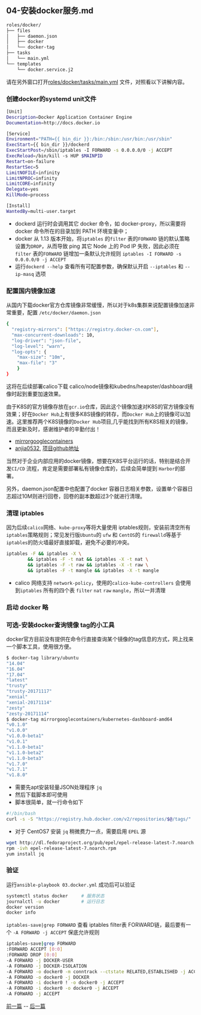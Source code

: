 ## 04-安装docker服务.md

``` bash
roles/docker/
├── files
│   ├── daemon.json
│   ├── docker
│   └── docker-tag
├── tasks
│   └── main.yml
└── templates
    └── docker.service.j2
```

请在另外窗口打开[roles/docker/tasks/main.yml](../roles/docker/tasks/main.yml) 文件，对照看以下讲解内容。

### 创建docker的systemd unit文件 

``` bash
[Unit]
Description=Docker Application Container Engine
Documentation=http://docs.docker.io

[Service]
Environment="PATH={{ bin_dir }}:/bin:/sbin:/usr/bin:/usr/sbin"
ExecStart={{ bin_dir }}/dockerd
ExecStartPost=/sbin/iptables -I FORWARD -s 0.0.0.0/0 -j ACCEPT
ExecReload=/bin/kill -s HUP $MAINPID
Restart=on-failure
RestartSec=5
LimitNOFILE=infinity
LimitNPROC=infinity
LimitCORE=infinity
Delegate=yes
KillMode=process

[Install]
WantedBy=multi-user.target
```
+ dockerd 运行时会调用其它 docker 命令，如 docker-proxy，所以需要将 docker 命令所在的目录加到 PATH 环境变量中；
+ docker 从 1.13 版本开始，将`iptables` 的`filter` 表的`FORWARD` 链的默认策略设置为`DROP`，从而导致 ping 其它 Node 上的 Pod IP 失败，因此必须在 `filter` 表的`FORWARD` 链增加一条默认允许规则 `iptables -I FORWARD -s 0.0.0.0/0 -j ACCEPT`
+ 运行`dockerd --help` 查看所有可配置参数，确保默认开启 `--iptables` 和 `--ip-masq` 选项

### 配置国内镜像加速

从国内下载docker官方仓库镜像非常缓慢，所以对于k8s集群来说配置镜像加速非常重要，配置 `/etc/docker/daemon.json`

``` bash
{
  "registry-mirrors": ["https://registry.docker-cn.com"],
  "max-concurrent-downloads": 10,
  "log-driver": "json-file",
  "log-level": "warn",
  "log-opts": {
    "max-size": "10m",
    "max-file": "3"
    }
}
```

这将在后续部署calico下载 calico/node镜像和kubedns/heapster/dashboard镜像时起到重要加速效果。

由于K8S的官方镜像存放在`gcr.io`仓库，因此这个镜像加速对K8S的官方镜像没有效果；好在`Docker Hub`上有很多K8S镜像的转存，而`Docker Hub`上的镜像可以加速。这里推荐两个K8S镜像的`Docker Hub`项目,几乎能找到所有K8S相关的镜像，而且更新及时，感谢维护者的辛勤付出！

+ [mirrorgooglecontainers](https://hub.docker.com/u/mirrorgooglecontainers/)
+ [anjia0532](https://hub.docker.com/u/anjia0532/), [项目github地址](https://github.com/anjia0532/gcr.io_mirror)

当然对于企业内部应用的docker镜像，想要在K8S平台运行的话，特别是结合开发`CI/CD` 流程，肯定是需要部署私有镜像仓库的，后续会简单提到 `Harbor`的部署。

另外，daemon.json配置中也配置了docker 容器日志相关参数，设置单个容器日志超过10M则进行回卷，回卷的副本数超过3个就进行清理。

### 清理 iptables

因为后续`calico`网络、`kube-proxy`等将大量使用 iptables规则，安装前清空所有`iptables`策略规则；常见发行版`Ubuntu`的 `ufw` 和 `CentOS`的 `firewalld`等基于`iptables`的防火墙最好直接卸载，避免不必要的冲突。

``` bash
iptables -F && iptables -X \
        && iptables -F -t nat && iptables -X -t nat \
        && iptables -F -t raw && iptables -X -t raw \
        && iptables -F -t mangle && iptables -X -t mangle
```
+ calico 网络支持 `network-policy`，使用的`calico-kube-controllers` 会使用到`iptables` 所有的四个表 `filter` `nat` `raw` `mangle`，所以一并清理

### 启动 docker 略

### 可选-安装docker查询镜像 tag的小工具

docker官方目前没有提供在命令行直接查询某个镜像的tag信息的方式，网上找来一个脚本工具，使用很方便。

``` bash
$ docker-tag library/ubuntu
"14.04"
"16.04"
"17.04"
"latest"
"trusty"
"trusty-20171117"
"xenial"
"xenial-20171114"
"zesty"
"zesty-20171114"
$ docker-tag mirrorgooglecontainers/kubernetes-dashboard-amd64
"v0.1.0"
"v1.0.0"
"v1.0.0-beta1"
"v1.0.1"
"v1.1.0-beta1"
"v1.1.0-beta2"
"v1.1.0-beta3"
"v1.7.0"
"v1.7.1"
"v1.8.0"
``` 
+ 需要先apt安装轻量JSON处理程序 `jq`
+ 然后下载脚本即可使用
+ 脚本很简单，就一行命令如下

``` bash
#!/bin/bash
curl -s -S "https://registry.hub.docker.com/v2/repositories/$@/tags/" | jq '."results"[]["name"]' |sort
```
+ 对于 CentOS7 安装 `jq` 稍微费力一点，需要启用 `EPEL` 源

``` bash
wget http://dl.fedoraproject.org/pub/epel/epel-release-latest-7.noarch.rpm
rpm -ivh epel-release-latest-7.noarch.rpm
yum install jq
```

### 验证

运行`ansible-playbook 03.docker.yml` 成功后可以验证

``` bash
systemctl status docker 	# 服务状态
journalctl -u docker 		# 运行日志
docker version
docker info
```
`iptables-save|grep FORWARD` 查看 iptables filter表 FORWARD链，最后要有一个 `-A FORWARD -j ACCEPT` 保底允许规则

``` bash
iptables-save|grep FORWARD
:FORWARD ACCEPT [0:0]
:FORWARD DROP [0:0]
-A FORWARD -j DOCKER-USER
-A FORWARD -j DOCKER-ISOLATION
-A FORWARD -o docker0 -m conntrack --ctstate RELATED,ESTABLISHED -j ACCEPT
-A FORWARD -o docker0 -j DOCKER
-A FORWARD -i docker0 ! -o docker0 -j ACCEPT
-A FORWARD -i docker0 -o docker0 -j ACCEPT
-A FORWARD -j ACCEPT
```

[前一篇](02-安装etcd集群.md) -- [后一篇](05-安装kube-master节点.md)

